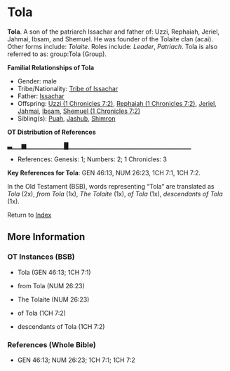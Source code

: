 # Tola
**Tola**. 
A son of the patriarch Issachar and father of: Uzzi, Rephaiah, Jeriel, Jahmai, Ibsam, and Shemuel. He was founder of the Tolaite clan (acai). 
Other forms include: 
*Tolaite*. 
Roles include: 
_Leader_, _Patriach_. 
Tola is also referred to as: 
group:Tola (Group). 




**Familial Relationships of Tola**


* Gender: male
* Tribe/Nationality: [Tribe of Issachar](../../../groups/md/acai/Issachar.md)
* Father: [Issachar](Issachar.md)
* Offspring: [Uzzi (1 Chronicles 7:2)](Uzzi.2.md), [Rephaiah (1 Chronicles 7:2)](Rephaiah.4.md), [Jeriel](Jeriel.md), [Jahmai](Jahmai.md), [Ibsam](Ibsam.md), [Shemuel (1 Chronicles 7:2)](Shemuel.2.md)
* Sibling(s): [Puah](Puah.md), [Jashub](Jashub.md), [Shimron](Shimron.md)


**OT Distribution of References**

▃▁▁▆▁▁▁▁▁▁▁▁█▁▁▁▁▁▁▁▁▁▁▁▁▁▁▁▁▁▁▁▁▁▁▁▁▁▁
* References: Genesis: 1; Numbers: 2; 1 Chronicles: 3



**Key References for Tola**: 
GEN 46:13, NUM 26:23, 1CH 7:1, 1CH 7:2. 


In the Old Testament (BSB), words representing “Tola” are translated as 
*Tola* (2x), *from Tola* (1x), *The Tolaite* (1x), *of Tola* (1x), *descendants of Tola* (1x). 




Return to [Index](00-Index.md)

## More Information

### OT Instances (BSB)

* Tola (GEN 46:13; 1CH 7:1)

* from Tola (NUM 26:23)

* The Tolaite (NUM 26:23)

* of Tola (1CH 7:2)

* descendants of Tola (1CH 7:2)



### References (Whole Bible)

* GEN 46:13; NUM 26:23; 1CH 7:1; 1CH 7:2




